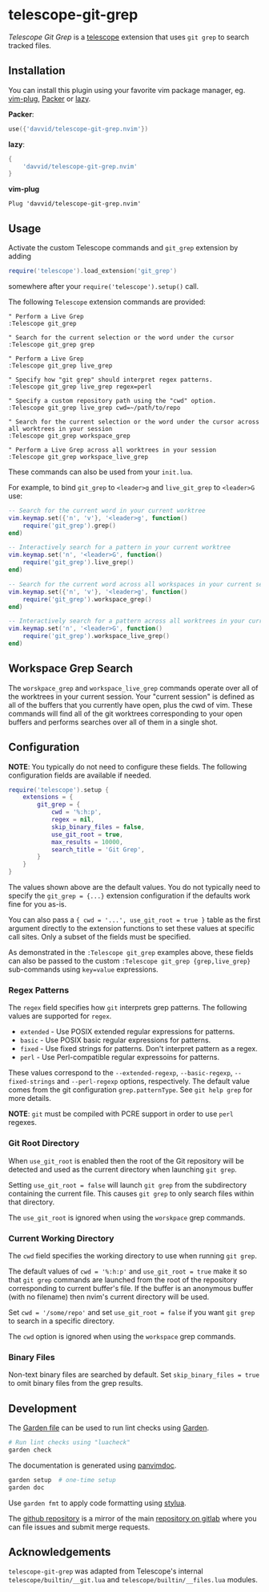 # telescope-git-grep

*Telescope Git Grep* is a [telescope](https://github.com/nvim-telescope/telescope.nvim)
extension that uses `git grep` to search tracked files.


## Installation

You can install this plugin using your favorite vim package manager, eg.
[vim-plug](https://github.com/junegunn/vim-plug),
[Packer](https://github.com/wbthomason/packer.nvim) or
[lazy](https://github.com/folke/lazy.nvim).

**Packer**:
```lua
use({'davvid/telescope-git-grep.nvim'})
```

**lazy**:
```lua
{
    'davvid/telescope-git-grep.nvim'
}
```

**vim-plug**
```VimL
Plug 'davvid/telescope-git-grep.nvim'
```


## Usage

Activate the custom Telescope commands and `git_grep` extension by adding

```lua
require('telescope').load_extension('git_grep')
```

somewhere after your `require('telescope').setup()` call.

The following `Telescope` extension commands are provided:

```VimL
" Perform a Live Grep
:Telescope git_grep

" Search for the current selection or the word under the cursor
:Telescope git_grep grep

" Perform a Live Grep
:Telescope git_grep live_grep

" Specify how "git grep" should interpret regex patterns.
:Telescope git_grep live_grep regex=perl

" Specify a custom repository path using the "cwd" option.
:Telescope git_grep live_grep cwd=~/path/to/repo

" Search for the current selection or the word under the cursor across all worktrees in your session
:Telescope git_grep workspace_grep

" Perform a Live Grep across all worktrees in your session
:Telescope git_grep workspace_live_grep

```

These commands can also be used from your `init.lua`.

For example, to bind `git_grep` to `<leader>g` and `live_git_grep` to `<leader>G` use:

```lua
-- Search for the current word in your current worktree
vim.keymap.set({'n', 'v'}, '<leader>g', function()
    require('git_grep').grep()
end)

-- Interactively search for a pattern in your current worktree
vim.keymap.set('n', '<leader>G', function()
    require('git_grep').live_grep()
end)

-- Search for the current word across all workspaces in your current session
vim.keymap.set({'n', 'v'}, '<leader>g', function()
    require('git_grep').workspace_grep()
end)

-- Interactively search for a pattern across all worktrees in your current session
vim.keymap.set('n', '<leader>G', function()
    require('git_grep').workspace_live_grep()
end)
```


## Workspace Grep Search

The `worskpace_grep` and `workspace_live_grep` commands operate over all of the worktrees
in your current session. Your "current session" is defined as all of the buffers that you
currently have open, plus the cwd of vim. These commands will find all of the git
worktrees corresponding to your open buffers and performs searches over all of them in a
single shot.


## Configuration

**NOTE**: You typically do not need to configure these fields.
The following configuration fields are available if needed.

```lua
require('telescope').setup {
    extensions = {
        git_grep = {
            cwd = '%:h:p',
            regex = nil,
            skip_binary_files = false,
            use_git_root = true,
            max_results = 10000,
            search_title = 'Git Grep',
        }
    }
}
```

The values shown above are the default values. You do not typically need to specify the
`git_grep = {...}` extension configuration if the defaults work fine for you as-is.

You can also pass a `{ cwd = '...', use_git_root = true }` table as the first argument
directly to the extension functions to set these values at specific call sites.
Only a subset of the fields must be specified.

As demonstrated in the `:Telescope git_grep` examples above, these fields can also be
passed to the custom `:Telescope git_grep {grep,live_grep}` sub-commands using
`key=value` expressions.

### Regex Patterns

The `regex` field specifies how `git` interprets grep patterns.
The following values are supported for `regex`.

- `extended` - Use POSIX extended regular expressions for patterns.
- `basic` - Use POSIX basic regular expressions for patterns.
- `fixed` - Use fixed strings for patterns. Don't interpret pattern as a regex.
- `perl` - Use Perl-compatible regular expressoins for patterns.

These values correspond to the `--extended-regexp`, `--basic-regexp`,
`--fixed-strings` and `--perl-regexp` options, respectively. The default value
comes from the git configuration `grep.patternType`. See `git help grep` for
more details.

**NOTE**: `git` must be compiled with PCRE support in order to use `perl` regexes.

### Git Root Directory

When `use_git_root` is enabled then the root of the Git repository will be detected
and used as the current directory when launching `git grep`.

Setting `use_git_root = false` will launch `git grep` from the subdirectory
containing the current file. This causes `git grep` to only search files
within that directory.

The `use_git_root` is ignored when using the `worskpace` grep commands.

### Current Working Directory

The `cwd` field specifies the working directory to use when running `git grep`.

The default values of `cwd = '%:h:p'` and `use_git_root = true` make it so that
`git grep` commands are launched from the root of the repository corresponding
to current buffer's file. If the buffer is an anonymous buffer (with no filename)
then nvim's current directory will be used.

Set `cwd = '/some/repo'` and set `use_git_root = false` if you want `git grep`
to search in a specific directory.

The `cwd` option is ignored when using the `workspace` grep commands.

### Binary Files

Non-text binary files are searched by default.
Set `skip_binary_files = true` to omit binary files from the grep results.


## Development

The [Garden file](garden.yaml) can be used to run lint checks using
[Garden](https://gitlab.com/garden-rs/garden).

```sh
# Run lint checks using "luacheck"
garden check
```

The documentation is generated using [panvimdoc](https://github.com/kdheepak/panvimdoc.git).

```bash
garden setup  # one-time setup
garden doc
```

Use `garden fmt` to apply code formatting using [stylua](https://github.com/JohnnyMorganz/StyLua).

The [github repository](https://github.com/davvid/telescope-git-grep.nvim)
is a mirror of the main
[repository on gitlab](https://gitlab.com/davvid/telescope-git-grep.nvim)
where you can file issues and submit merge requests.


## Acknowledgements

`telescope-git-grep` was adapted from Telescope's internal
`telescope/builtin/__git.lua` and `telescope/builtin/__files.lua` modules.
